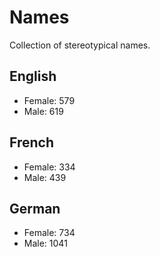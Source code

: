 # Names
Collection of stereotypical names.

## English
- Female: 579
- Male: 619

## French
- Female: 334
- Male: 439

## German
- Female: 734
- Male: 1041

